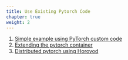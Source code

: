 ```yaml
--- 
title: Use Existing Pytorch Code
chapter: true 
weight: 2 
---
```

 1. [Simple example using PyTorch custom code](https://github.com/awslabs/amazon-sagemaker-examples/tree/master/sagemaker-python-sdk/pytorch_cnn_cifar10)
 2. [Extending the pytorch container](https://github.com/awslabs/amazon-sagemaker-examples/tree/master/advanced_functionality/pytorch_extending_our_containers)
 3. [Distributed pytorch using Horovod](https://github.com/awslabs/amazon-sagemaker-examples/tree/master/sagemaker-python-sdk/pytorch_horovod_mnist)
